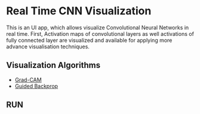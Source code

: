 # Real Time CNN Visualization

This is an UI app, which allows visualize Convolutional Neural Networks in real time.
First, Activation maps of convolutional layers as well  activations of fully connected layer are visualized and available for applying more advance visualisation techniques.

## Visualization Algorithms

* [Grad-CAM](https://arxiv.org/abs/1610.02391 "Grad-CAM: Visual Explanations from Deep Networks via Gradient-based Localization")
* [Guided Backprop](https://arxiv.org/abs/1412.6806 "Striving for Simplicity: The All Convolutional Net")

## RUN
